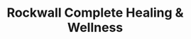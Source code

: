 ---
title: "Rockwall Complete Healing & Wellness"
url: /rockwall/rockwall-complete-healing-und-wellness/
shop: Kosmetik
---
